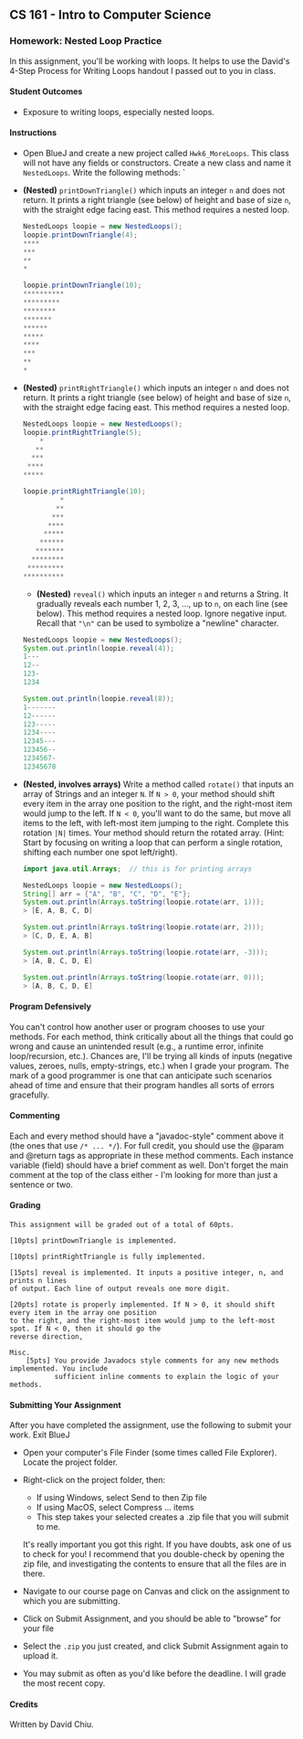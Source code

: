 ## CS 161 - Intro to Computer Science

### Homework: Nested Loop Practice

In this assignment, you'll be working with loops. It helps to use the David's 4-Step Process for Writing Loops handout I passed out to you in class.

#### Student Outcomes

- Exposure to writing loops, especially nested loops.

#### Instructions

- Open BlueJ and create a new project called `Hwk6_MoreLoops`. This class will not have any fields or constructors. Create a new class and name it `NestedLoops`. Write the following methods:
  `

- **(Nested)** `printDownTriangle()` which inputs an integer `n` and does not return. It prints a right triangle (see below) of height and base of size `n`, with the straight edge facing east. This method requires a nested loop.

  ```java
  NestedLoops loopie = new NestedLoops();
  loopie.printDownTriangle(4);
  ****
  ***
  **
  *

  loopie.printDownTriangle(10);
  **********
  *********
  ********
  *******
  ******
  *****
  ****
  ***
  **
  *
  ```

- **(Nested)** `printRightTriangle()` which inputs an integer `n` and does not return. It prints a right triangle (see below) of height and base of size
  `n`, with the straight edge facing east. This method requires a nested loop.

  ```java
  NestedLoops loopie = new NestedLoops();
  loopie.printRightTriangle(5);
      *
     **
    ***
   ****
  *****

  loopie.printRightTriangle(10);
           *
          **
         ***
        ****
       *****
      ******
     *******
    ********
   *********
  **********
  ```

  - **(Nested)** `reveal()` which inputs an integer `n` and returns a String. It gradually reveals each number 1, 2, 3, ..., up to `n`, on each line (see below). This method requires a nested loop. Ignore negative input. Recall that `"\n"` can be used to symbolize a "newline" character.

  ```java
  NestedLoops loopie = new NestedLoops();
  System.out.println(loopie.reveal(4));
  1---
  12--
  123-
  1234

  System.out.println(loopie.reveal(8));
  1-------
  12------
  123-----
  1234----
  12345---
  123456--
  1234567-
  12345678
  ```

- **(Nested, involves arrays)** Write a method called `rotate()` that inputs an array of Strings and an integer `N`. If `N > 0`, your method should shift every item in the array one position to the right, and the right-most item would jump to the left. If `N < 0`, you'll want to do the same, but move all items to the left, with left-most item jumping to the right. Complete this rotation `|N|` times. Your method should return the rotated array. (Hint: Start by focusing on writing a loop that can perform a single rotation, shifting each number one spot left/right).

  ```java
  import java.util.Arrays;  // this is for printing arrays

  NestedLoops loopie = new NestedLoops();
  String[] arr = {"A", "B", "C", "D", "E"};
  System.out.println(Arrays.toString(loopie.rotate(arr, 1)));
  > [E, A, B, C, D]

  System.out.println(Arrays.toString(loopie.rotate(arr, 2)));
  > [C, D, E, A, B]

  System.out.println(Arrays.toString(loopie.rotate(arr, -3)));
  > [A, B, C, D, E]

  System.out.println(Arrays.toString(loopie.rotate(arr, 0)));
  > [A, B, C, D, E]
  ```

#### Program Defensively

You can't control how another user or program chooses to use your methods. For each method, think critically about all the things that could go wrong and cause an unintended result (e.g., a runtime error, infinite loop/recursion, etc.). Chances are, I'll be trying all kinds of inputs (negative values, zeroes, nulls, empty-strings, etc.) when I grade your program. The mark of a good programmer is one that can anticipate such scenarios ahead of time and ensure that their program handles all sorts of errors gracefully.

#### Commenting

Each and every method should have a "javadoc-style" comment above it (the ones that use `/* ... */`). For full credit, you should use the @param and @return tags as appropriate in these method comments. Each instance variable (field) should have a brief comment as well. Don't forget the main comment at the top of the class either - I'm looking for more than just a sentence or two.

#### Grading

```
This assignment will be graded out of a total of 60pts.

[10pts] printDownTriangle is implemented.

[10pts] printRightTriangle is fully implemented.

[15pts] reveal is implemented. It inputs a positive integer, n, and prints n lines
of output. Each line of output reveals one more digit.

[20pts] rotate is properly implemented. If N > 0, it should shift every item in the array one position
to the right, and the right-most item would jump to the left-most spot. If N < 0, then it should go the
reverse direction,

Misc.
    [5pts] You provide Javadocs style comments for any new methods implemented. You include
           sufficient inline comments to explain the logic of your methods.
```

#### Submitting Your Assignment

After you have completed the assignment, use the following to submit your work.
Exit BlueJ

- Open your computer's File Finder (some times called File Explorer). Locate the project folder.

- Right-click on the project folder, then:

  - If using Windows, select Send to then Zip file
  - If using MacOS, select Compress ... items
  - This step takes your selected creates a .zip file that you will submit to me.

  It's really important you got this right. If you have doubts, ask one of us to check for you! I recommend that you double-check by opening the zip file, and investigating the contents to ensure that all the files are in there.

- Navigate to our course page on Canvas and click on the assignment to which you are submitting.

- Click on Submit Assignment, and you should be able to "browse" for your file

- Select the `.zip` you just created, and click Submit Assignment again to upload it.

- You may submit as often as you'd like before the deadline. I will grade the most recent copy.

#### Credits

Written by David Chiu.
